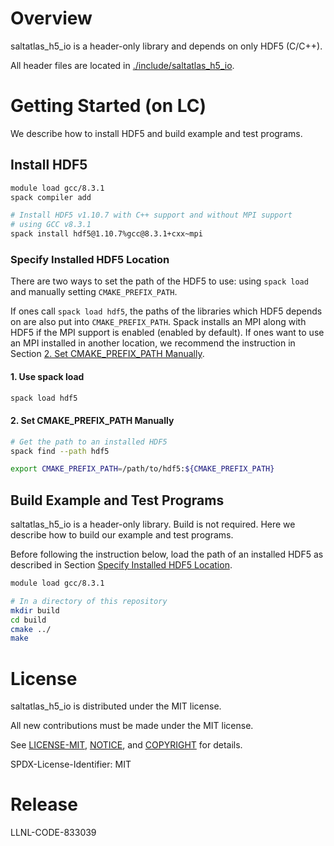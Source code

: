 # Overview

saltatlas_h5_io is a header-only library and depends on only HDF5 (C/C++).

All header files are located in [./include/saltatlas_h5_io](./include/saltatlas_h5_io).

# Getting Started (on LC)

We describe how to install HDF5 and build example and test programs.

## Install HDF5

```bash
module load gcc/8.3.1
spack compiler add

# Install HDF5 v1.10.7 with C++ support and without MPI support
# using GCC v8.3.1
spack install hdf5@1.10.7%gcc@8.3.1+cxx~mpi
```

### Specify Installed HDF5 Location

There are two ways to set the path of the HDF5 to use:
using `spack load` and manually setting `CMAKE_PREFIX_PATH`.

If ones call `spack load hdf5`,
the paths of the libraries which HDF5 depends on are also put into `CMAKE_PREFIX_PATH`.
Spack installs an MPI along with HDF5 if the MPI support is enabled (enabled by default).
If ones want to use an MPI installed in another location,
we recommend the instruction in Section [2. Set CMAKE_PREFIX_PATH Manually](#2-set-cmake_prefix_path-manually).

#### 1. Use spack load

```bash
spack load hdf5
```

#### 2. Set CMAKE_PREFIX_PATH Manually

```bash
# Get the path to an installed HDF5
spack find --path hdf5

export CMAKE_PREFIX_PATH=/path/to/hdf5:${CMAKE_PREFIX_PATH}
```

## Build Example and Test Programs

saltatlas_h5_io is a header-only library.
Build is not required.
Here we describe how to build our example and test programs.

Before following the instruction below,
load the path of an installed HDF5 as described in Section [Specify Installed HDF5 Location](#specify-hdf5-location).

```bash
module load gcc/8.3.1

# In a directory of this repository
mkdir build
cd build
cmake ../
make
```

# License
saltatlas_h5_io is distributed under the MIT license.

All new contributions must be made under the MIT license.

See [LICENSE-MIT](LICENSE-MIT), [NOTICE](NOTICE), and [COPYRIGHT](COPYRIGHT) for
details.

SPDX-License-Identifier: MIT

# Release
LLNL-CODE-833039
